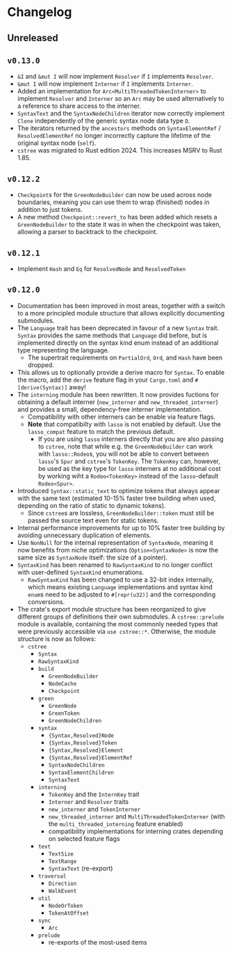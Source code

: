 # Changelog

## Unreleased

## `v0.13.0`

 * `&I` and `&mut I` will now implement `Resolver` if `I` implements `Resolver`.
 * `&mut I` will now implement `Interner` if `I` implements `Interner`.
 * Added an implementation for `Arc<MultiThreadedTokenInterner>` to implement `Resolver` and `Interner` so an `Arc` may be used alternatively to a reference to share access to the interner.
 * `SyntaxText` and the `SyntaxNodeChildren` iterator now correctly implement `Clone` independently of the generic syntax node data type `D`.
 * The iterators returned by the `ancestors` methods on `SyntaxElementRef` / `ResolvedElementRef` no longer incorrectly capture the lifetime of the original syntax node (`self`).
 * `cstree` was migrated to Rust edition 2024. This increases MSRV to Rust 1.85.

## `v0.12.2`

 * `Checkpoint`s for the `GreenNodeBuilder` can now be used across node boundaries, meaning you can use them to wrap (finished) nodes in addition to just tokens. 
 * A new method `Checkpoint::revert_to` has been added which resets a `GreenNodeBuilder` to the state it was in when the checkpoint was taken, allowing a parser to backtrack to the checkpoint.

## `v0.12.1`

 * Implement `Hash` and `Eq` for `ResolvedNode` and `ResolvedToken`

## `v0.12.0`

 * Documentation has been improved in most areas, together with a switch to a more principled module structure that allows explicitly documenting submodules.
 * The `Language` trait has been deprecated in favour of a new `Syntax` trait. `Syntax` provides the same methods that `Language` did before, but is implemented directly on the syntax kind enum instead of an additional type representing the language.
   * The supertrait requirements on `PartialOrd`, `Ord`, and `Hash` have been dropped.
 * This allows us to optionally provide a derive macro for `Syntax`. To enable the macro, add the `derive` feature flag in your `Cargo.toml` and `#[derive(Syntax)]` away!
 * The `interning` module has been rewritten. It now provides fuctions for obtaining a default interner (`new_interner` and `new_threaded_interner`) and provides a small, dependency-free interner implementation.
   * Compatibility with other interners can be enable via feature flags. 
   * **Note** that compatibilty with `lasso` is not enabled by default. Use the `lasso_compat` feature to match the previous default.
     * If you are using `lasso` interners directly that you are also passing to `cstree`, note that while e.g. the `GreenNodeBuilder` can work with `lasso::Rodeo`s, you will not be able to convert between `lasso`'s `Spur` and `cstree`'s `TokenKey`. The `TokenKey` can, however, be used as the key type for `lasso` interners at no additional cost by working wiht a `Rodeo<TokenKey>` instead of the `lasso`-default `Rodeo<Spur>`.
 * Introduced `Syntax::static_text` to optimize tokens that always appear with the same text (estimated 10-15% faster tree building when used, depending on the ratio of static to dynamic tokens).
   * Since `cstree`s are lossless, `GreenNodeBuilder::token` must still be passed the source text even for static tokens. 
 * Internal performance improvements for up to 10% faster tree building by avoiding unnecessary duplication of elements.
 * Use `NonNull` for the internal representation of `SyntaxNode`, meaning it now benefits from niche optimizations (`Option<SyntaxNode>` is now the same size as `SyntaxNode` itself: the size of a pointer).
 * `SyntaxKind` has been renamed to `RawSyntaxKind` to no longer conflict with user-defined `SyntaxKind` enumerations.
   * `RawSyntaxKind` has been changed to use a 32-bit index internally, which means existing `Language` implementations and syntax kind `enum`s need to be adjusted to `#[repr(u32)]` and the corresponding conversions.
 * The crate's export module structure has been reorganized to give different groups of definitions their own submodules. A `cstree::prelude` module is available, containing the most commonly needed types that were previously accessible via `use cstree::*`. Otherwise, the module structure is now as follows:
   * `cstree`
     * `Syntax`
     * `RawSyntaxKind`
     * `build`
       * `GreenNodeBuilder`
       * `NodeCache`
       * `Checkpoint`
     * `green`
       * `GreenNode`
       * `GreenToken`
       * `GreenNodeChildren`
     * `syntax`
       * `{Syntax,Resolved}Node`
       * `{Syntax,Resolved}Token`
       * `{Syntax,Resolved}Element`
       * `{Syntax,Resolved}ElementRef`
       * `SyntaxNodeChildren`
       * `SyntaxElementChildren`
       * `SyntaxText`
     * `interning`
       * `TokenKey` and the `InternKey` trait
       * `Interner` and `Resolver` traits
       * `new_interner` and `TokenInterner`
       * `new_threaded_interner` and `MultiThreadedTokenInterner` (with the `multi_threaded_interning` feature enabled)
       * compatibility implementations for interning crates depending on selected feature flags
     * `text`
       * `TextSize`
       * `TextRange`
       * `SyntaxText` (re-export)
     * `traversal`
       * `Direction`
       * `WalkEvent`
     * `util`
       * `NodeOrToken`
       * `TokenAtOffset`
     * `sync`
       * `Arc`
     * `prelude`
       * re-exports of the most-used items
